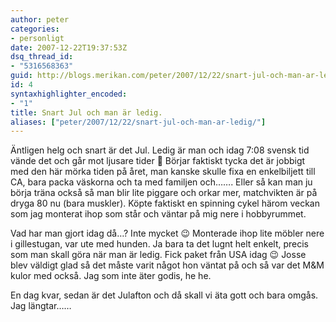 ```yaml
---
author: peter
categories:
- personligt
date: 2007-12-22T19:37:53Z
dsq_thread_id:
- "5316568363"
guid: http://blogs.merikan.com/peter/2007/12/22/snart-jul-och-man-ar-ledig/
id: 4
syntaxhighlighter_encoded:
- "1"
title: Snart Jul och man är ledig.
aliases: ["peter/2007/12/22/snart-jul-och-man-ar-ledig/"]
---
```


Äntligen helg och snart är det Jul. Ledig är man och idag 7:08 svensk tid vände det och går mot ljusare tider 🙂 Börjar faktiskt tycka det är jobbigt med den här mörka tiden på året, man kanske skulle fixa en enkelbiljett till CA, bara packa väskorna och ta med familjen och……. Eller så kan man ju börja träna också så man blir lite piggare och orkar mer, matchvikten är på dryga 80 nu (bara muskler). Köpte faktiskt en spinning cykel härom veckan som jag monterat ihop som står och väntar på mig nere i hobbyrummet.

Vad har man gjort idag då…? Inte mycket 😉 Monterade ihop lite möbler nere i gillestugan, var ute med hunden. Ja bara ta det lugnt helt enkelt, precis som man skall göra när man är ledig. Fick paket från USA idag 😉 Josse blev väldigt glad så det måste varit något hon väntat på och så var det M&M kulor med också. Jag som inte äter godis, he he.

En dag kvar, sedan är det Julafton och då skall vi äta gott och bara omgås. Jag längtar……
